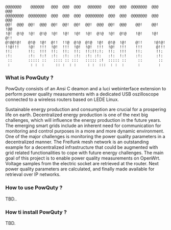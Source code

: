 ```
@@@@@@@    @@@@@@   @@@  @@@  @@@   @@@@@@   @@@  @@@  @@@@@@@  @@@ @@@  
@@@@@@@@  @@@@@@@@  @@@  @@@  @@@  @@@@@@@@  @@@  @@@  @@@@@@@  @@@ @@@  
@@!  @@@  @@!  @@@  @@!  @@!  @@!  @@!  @@@  @@!  @@@    @@!    @@! !@@  
!@!  @!@  !@!  @!@  !@!  !@!  !@!  !@!  @!@  !@!  @!@    !@!    !@! @!!  
@!@@!@!   @!@  !@!  @!!  !!@  @!@  @!@  !@!  @!@  !@!    @!!     !@!@!   
!!@!!!    !@!  !!!  !@!  !!!  !@!  !@!  !!!  !@!  !!!    !!!      @!!!   
!!:       !!:  !!!  !!:  !!:  !!:  !!:!!:!:  !!:  !!!    !!:      !!:    
:!:       :!:  !:!  :!:  :!:  :!:  :!: :!:   :!:  !:!    :!:      :!:    
 ::       ::::: ::   :::: :: :::   ::::: :!  ::::: ::     ::       ::    
 :         : :  :     :: :  : :     : :  :::  : :  :      :        :     
```

### What is PowQuty ?
PowQuty consists of an Ansi C deamon and a luci webinterface extension to perform power quality measurements with a dedicated USB oszilloscope connected to a wireless routers based on LEDE Linux.

Sustainable energy production and consumption are crucial for a prospering life on earth. Decentralized energy production is one of the next big challenges, which will influence the energy production in the future years. The emerging smart grids include an inherent need for communication for monitoring and control purposes in a more and more dynamic environment. One of the major challenges is monitoring the power quality parameters in a decentralized manner. The Freifunk mesh network is an outstanding example for a decentralized infrastructure that could be augmented with grid related functionalities to cope with future energy challenges. The main goal of this project is to enable power quality measurements on OpenWrt. Voltage samples from the electric socket are retrieved at the router. Next power quality parameters are calculated, and finally made available for retrieval over IP networks.

### How to use PowQuty ?

TBD..

### How ti install PowQuty ?

TBD.

